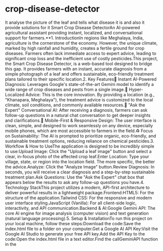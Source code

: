 # crop-disease-detector
It analyse the picture of the leaf and tells what disease it is and also it provide solutions for it
Smart Crop Disease DetectorAn AI-powered agricultural assistant providing instant, localized, and conversational support for farmers.**1. IntroductionIn regions like Meghalaya, India, agriculture is the cornerstone of the economy. However, the unique climate, marked by high rainfall and humidity, creates a fertile ground for crop diseases. Farmers often lack immediate access to expert advice, leading to significant crop loss and the inefficient use of costly pesticides.This project, the Smart Crop Disease Detector, is a web-based tool designed to bridge this gap. It provides farmers with an instant, accurate diagnosis from a simple photograph of a leaf and offers sustainable, eco-friendly treatment plans tailored to their specific location.2. Key Features🌱 Instant AI-Powered Diagnosis: Leverages Google's state-of-the-art Gemini model to identify a wide range of crop diseases and pests from a single image.📍 Hyper-Localized Advice: This is the core innovation. By providing a location (e.g., "Khanapara, Meghalaya"), the treatment advice is customized to the local climate, soil conditions, and commonly available resources.💬 "Ask the Expert" Conversational AI: After receiving a diagnosis, farmers can ask follow-up questions in a natural chat conversation to get deeper insights and clarifications.📱 Mobile-First & Responsive Design: The user interface is clean, simple, and designed to work seamlessly on any device, especially mobile phones, which are most accessible to farmers in the field.♻️ Focus on Sustainability: The AI is prompted to prioritize organic, eco-friendly, and sustainable treatment options, reducing reliance on chemical pesticides.3. Workflow & How to UseThe application is designed to be incredibly simple to use:Upload Image: Click the "Upload a leaf image" button and select a clear, in-focus photo of the affected crop leaf.Enter Location: Type your village, state, or region into the location field. The more specific, the better the advice.Analyze: Click the "Analyze Image" button.Review Diagnosis: In seconds, you will receive a clear diagnosis and a step-by-step sustainable treatment plan.Ask Questions: Use the "Ask the Expert" chat box that appears below the results to ask any follow-up questions you have.4. Technology StackThis project utilizes a modern, API-first architecture to deliver powerful results in a lightweight package.Frontend:HTML5: For the structure of the application.Tailwind CSS: For the responsive and modern user interface styling.JavaScript (Vanilla): For all client-side logic, interactivity, and API communication.Backend & AI:Google Gemini API: The core AI engine for image analysis (computer vision) and text generation (natural language processing).5. Setup & InstallationTo run this project on your local machine, follow these steps:Download the code:Save the index.html file to a folder on your computer.Get a Google AI API Key:Visit the Google AI Studio to generate your free API key.Add the API Key to the code:Open the index.html file in a text editor.Find the callGeminiAPI function in the <script> section.Locate this line:const apiKey = "YOUR_API_KEY_HERE";
